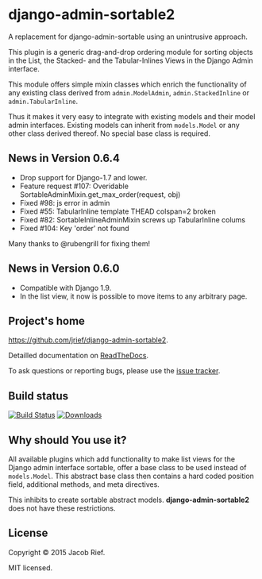 django-admin-sortable2
======================

A replacement for django-admin-sortable using an unintrusive approach.

This plugin is a generic drag-and-drop ordering module for sorting objects in the List, the Stacked-
and the Tabular-Inlines Views in the Django Admin interface.

This module offers simple mixin classes which enrich the functionality of any existing class derived
from ``admin.ModelAdmin``, ``admin.StackedInline`` or ``admin.TabularInline``.

Thus it makes it very easy to integrate with existing models and their model admin interfaces.
Existing models can inherit from ``models.Model`` or any other class derived thereof. No special
base class is required.


News in Version 0.6.4
---------------------

* Drop support for Django-1.7 and lower.
* Feature request #107: Overidable SortableAdminMixin.get_max_order(request, obj)
* Fixed #98: js error in admin
* Fixed #55: TabularInline template THEAD colspan=2 broken
* Fixed #82: SortableInlineAdminMixin screws up TabularInline colums
* Fixed #104: Key 'order' not found

Many thanks to @rubengrill for fixing them!


News in Version 0.6.0
---------------------

* Compatible with Django 1.9.
* In the list view, it now is possible to move items to any arbitrary page.


Project's home
--------------
https://github.com/jrief/django-admin-sortable2.

Detailled documentation on [ReadTheDocs](http://django-admin-sortable2.readthedocs.org/en/latest/).

To ask questions or reporting bugs, please use the [issue tracker](https://github.com/jrief/django-admin-sortable2/issues).


Build status
------------

[![Build Status](https://travis-ci.org/jrief/django-admin-sortable2.png?branch=master)](https://travis-ci.org/jrief/django-admin-sortable2)
[![Downloads](http://img.shields.io/pypi/dm/django-admin-sortable2.svg?style=flat-square)](https://pypi.python.org/pypi/django-admin-sortable2/)


Why should You use it?
----------------------
All available plugins which add functionality to make list views for the Django admin interface
sortable, offer a base class to be used instead of ``models.Model``. This abstract base class then
contains a hard coded position field, additional methods, and meta directives.

This inhibits to create sortable abstract models. **django-admin-sortable2** does not have these
restrictions.


License
-------

Copyright &copy; 2015 Jacob Rief.

MIT licensed.
